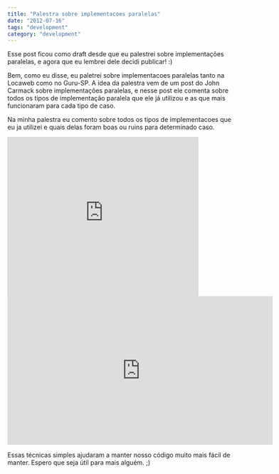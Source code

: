 ```yaml
---
title: "Palestra sobre implementacoes paralelas"
date: "2012-07-16"
tags: "development"
category: "development"
---
```


Esse post ficou como draft desde que eu palestrei sobre implementações paralelas, e agora que eu lembrei dele decidi publicar! :)

Bem, como eu disse, eu paletrei sobre implementacoes paralelas tanto na Locaweb como no Guru-SP. A idea da palestra vem de um post do John Carmack sobre implementações paralelas, e nesse post ele comenta sobre todos os tipos de implementação paralela que ele já utilizou e as que mais funcionaram para cada tipo de caso.

Na minha palestra eu comento sobre todos os tipos de implementacoes que eu ja utilizei e quais delas foram boas ou ruins para determinado caso.

<iframe src="http://www.slideshare.net/slideshow/embed_code/11724894" width="427" height="356" frameborder="0" marginwidth="0" marginheight="0" scrolling="no" style="border:1px solid #CCC;border-width:1px 1px 0" allowfullscreen></iframe>

<iframe src="http://blip.tv/play/hOdBgu3uVQI.html?p=1" width="596" height="334" frameborder="0" allowfullscreen></iframe>

Essas técnicas simples ajudaram a manter nosso código muito mais fácil de manter. Espero que seja útil para mais alguém. ;)

